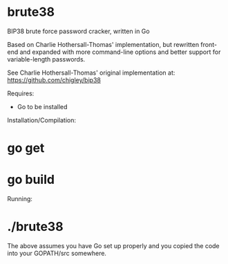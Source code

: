 brute38
=======

BIP38 brute force password cracker, written in Go

Based on Charlie Hothersall-Thomas' implementation, but rewritten front-end and expanded 
with more command-line options and better support for variable-length passwords. 

See Charlie Hothersall-Thomas' original implementation at: https://github.com/chigley/bip38

Requires:

- Go to be installed

Installation/Compilation:

# go get
# go build

Running:

# ./brute38

The above assumes you have Go set up properly and you copied the code into your GOPATH/src somewhere.
